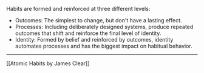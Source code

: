 Habits are formed and reinforced at three different levels:
- Outcomes: The simplest to change, but don't have a lasting effect.
- Processes: Including deliberately designed systems, produce repeated outcomes that shift and reinforce the final level of identity.
- Identity: Formed by belief and reinforced by outcomes, identity automates processes and has the biggest impact on habitual behavior. 

---
[[Atomic Habits by James Clear]]